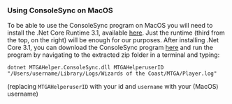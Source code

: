 ### Using ConsoleSync on MacOS
To be able to use the ConsoleSync program on MacOS you will need to install the .Net Core Runtime 3.1, available [here](https://dotnet.microsoft.com/download/dotnet-core/3.1).
Just the runtime (third from the top, on the right) will be enough for our purposes.
After installing .Net Core 3.1, you can download the ConsoleSync program [here](https://github.com/ibiza240/MTGAHelper-Windows-Client/raw/master/MTGAHelper.ConsoleSync.exe.zip) and run the program by navigating to the extracted zip folder in a terminal and typing:

```dotnet MTGAHelper.ConsoleSync.dll MTGAHelperuserID "/Users/username/Library/Logs/Wizards of the Coast/MTGA/Player.log"```

(replacing `MTGAHelperuserID` with your id and `username` with your (MacOS) username)
